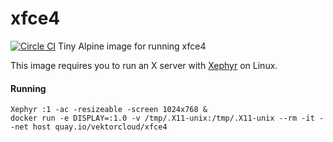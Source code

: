 # xfce4
[![Circle CI](https://circleci.com/gh/vektorcloud/xfce4.svg?style=svg)](https://circleci.com/gh/vektorcloud/xfce4)
Tiny Alpine image for running xfce4

This image requires you to run an X server with [Xephyr](https://www.freedesktop.org/wiki/Software/Xephyr/) on Linux.


#### Running

    Xephyr :1 -ac -resizeable -screen 1024x768 &
    docker run -e DISPLAY=:1.0 -v /tmp/.X11-unix:/tmp/.X11-unix --rm -it --net host quay.io/vektorcloud/xfce4
